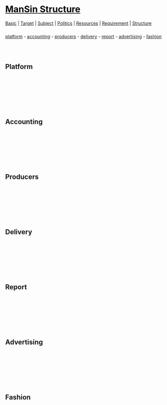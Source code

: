 <style>
.md0{margin-top: 150px;}
.md1{margin-top: 75px;}
.md2{margin-top: 50px;}
.md3{margin-top: 25px;}
.md4{margin-top: 5px;}
.tbl1 td#header{background-color: D1ECCF}
.tbl1 tr#header{background-color: D1ECCF}
</style>


# [<span style="color:black;">ManSin Structure</span>](ManSin.md)


[Basic](ManSin-Basic.md) |
[Target](ManSin-Target.md) |
[Subject](ManSin-Subject.md) | 
[Politics](ManSin-Politics.md) |
[Resources](ManSin-Resources.md) | 
[Requirement](ManSin-Requirement.md) | 
[Structure](ManSin-Structure.md)



<div class="md3"></div>
<a href="#Platform">platform</a> - 
<a href="#Accounting">accounting</a> - 
<a href="#Producers">producers</a> - 
<a href="#Delivery">delivery</a> - 
<a href="#Report">report</a> - 
<a href="#Advertising">advertising</a> -  
<a href="#Fashion">fashion</a>




<div class="md1"></div>

## Platform





<div class="md0"></div>

## Accounting





<div class="md0"></div>

## Producers






<div class="md0"></div>

## Delivery






<div class="md0"></div>

## Report





<div class="md0"></div>

## Advertising




<div class="md0"></div>

## Fashion
